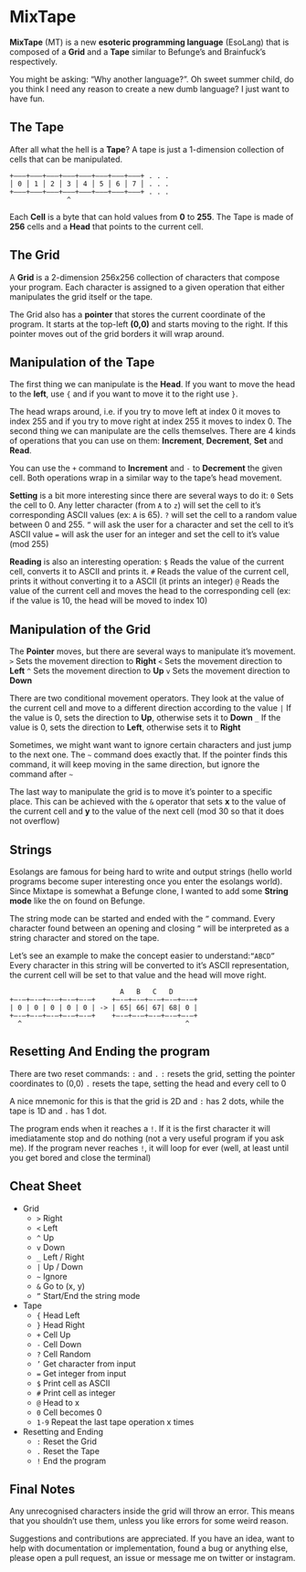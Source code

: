# MixTape

**MixTape** (MT) is a new **esoteric programming language** (EsoLang) that is composed of a **Grid** and a **Tape** similar to Befunge’s and Brainfuck’s respectively.

You might be asking: “Why another language?”. Oh sweet summer child, do you think I need any reason to create a new dumb language? I just want to have fun.


## The Tape
After all what the hell is a **Tape**? A tape is just a 1-dimension collection of cells that can be manipulated.

```
+———+———+———+———+———+———+———+———+ . . .
│ 0 │ 1 │ 2 │ 3 │ 4 │ 5 │ 6 │ 7 │ . . .
+———+———+———+———+———+———+———+———+ . . .
              ^
```

Each **Cell** is a byte that can hold values from **0** to **255**. The Tape is made of **256** cells and a **Head** that points to the current cell.


## The Grid
A **Grid** is a 2-dimension 256x256 collection of characters that compose your program. Each character is assigned to a given operation that either manipulates the grid itself or the tape.

The Grid also has a **pointer** that stores the current coordinate of the program. It starts at the top-left **(0,0)** and starts moving to the right. If this pointer moves out of the grid borders it will wrap around.


## Manipulation of the Tape
The first thing we can manipulate is the **Head**.  If you want to move the head to the **left**, use `{` and if you want to move it to the right use `}`. 

The head wraps around, i.e. if you try to move left at index 0 it moves to index 255 and if you try to move right at index 255 it moves to index 0.
The second thing we can manipulate are the cells themselves. There are 4 kinds of operations that you can use on them: **Increment**, **Decrement**, **Set** and **Read**.

You can use the `+` command to **Increment** and `-` to **Decrement** the given cell. Both operations wrap in a similar way to the tape’s head movement.

**Setting** is a bit more interesting since there are several ways to do it:
`0` Sets the cell to 0.
Any letter character (from `A` to `z`) will set the cell to it’s corresponding ASCII values (ex: `A` is 65).
`?` will set the cell to a random value between 0 and 255. 
`”` will ask the user for a character and set the cell to it’s ASCII value
`=` will ask the user for an integer and set the cell to it’s value (mod 255)

**Reading** is also an interesting operation:
`$` Reads the value of the current cell, converts it to ASCII and prints it.
`#` Reads the value of the current cell, prints it without converting it to a ASCII (it prints an integer)
`@` Reads the value of the current cell and moves the head to the corresponding cell (ex: if the value is 10, the head will be moved to index 10)


## Manipulation of the Grid
The **Pointer** moves, but there are several ways to manipulate it’s movement.
`>` Sets the movement direction to **Right**
`<` Sets the movement direction to **Left**
`^` Sets the movement direction to **Up**
`v` Sets the movement direction to **Down**

There are two conditional movement operators. They look at the value of the current cell and move to a different direction according to the value
`|` If the value is 0, sets the direction to **Up**, otherwise sets it to **Down**
`_` If the value is 0, sets the direction to **Left**, otherwise sets it to **Right**

Sometimes, we might want want to ignore certain characters and just jump to the next one. The `~` command does exactly that. If the pointer finds this command, it will keep moving in the same direction, but ignore the command after `~`

The last way to manipulate the grid is to move it’s pointer to a specific place. This can be achieved with the `&` operator that sets **x** to the value of the current cell and **y** to the value of the next cell (mod 30 so that it does not overflow)


## Strings
Esolangs are famous for being hard to write and output strings (hello world programs become super interesting once you enter the esolangs world). Since Mixtape is somewhat a Befunge clone, I wanted to add some **String mode** like the on found on Befunge.

The string mode can be started and ended with the `”` command. Every character found between an opening and closing `”` will be interpreted as a string character and stored on the tape.

Let’s see an example to make the concept easier to understand:`“ABCD”`
Every character in this string will be converted to it’s ASCII representation, the current cell will be set to that value and the head will move right.

```
                           A   B   C   D
+—-—+—-—+—-—+—-—+—-—+    +—-—+—-—+—-—+—-—+—-—+
| 0 | 0 | 0 | 0 | 0 | -> | 65| 66| 67| 68| 0 | 
+—-—+—-—+—-—+—-—+—-—+    +—-—+—-—+—-—+—-—+—-—+
  ^                                        ^
```

## Resetting And Ending the program
There are two reset commands: `:` and `.`
`:` resets the grid, setting the pointer coordinates to (0,0)
`.` resets the tape, setting the head and every cell to 0

A nice mnemonic for this is that the grid is 2D and `:` has 2 dots, while the tape is 1D and `.` has 1 dot.

The program ends when it reaches a `!`. If it is the first character it will imediatamente stop and do nothing (not a very useful program if you ask me). If the program never reaches `!`, it will loop for ever (well, at least until you get bored and close the terminal)


## Cheat Sheet
* Grid
	* `>` Right
	* `<` Left
	* `^` Up
	* `v` Down
	* `_` Left / Right
	* `|` Up / Down
	* `~` Ignore
	* `&` Go to (x, y)
	* `”` Start/End the string mode
* Tape
	* `{` Head Left
	* `}` Head Right
	* `+` Cell Up
	* `-` Cell Down
	* `?` Cell Random
	* `’` Get character from input
	* `=` Get integer from input
	* `$` Print cell as ASCII
	* `#` Print cell as integer
	* `@` Head to x
	* `0` Cell becomes 0
	* `1-9` Repeat the last tape operation x times
* Resetting and Ending
	* `:` Reset the Grid
	* `.` Reset the Tape
	* `!` End the program

## Final Notes
Any unrecognised characters inside the grid will throw an error. This means that you shouldn’t use them, unless you like errors for some weird reason.

Suggestions and contributions are appreciated. If you have an idea, want to help with documentation or implementation, found a bug or anything else, please open a pull request, an issue or message me on twitter or instagram.
